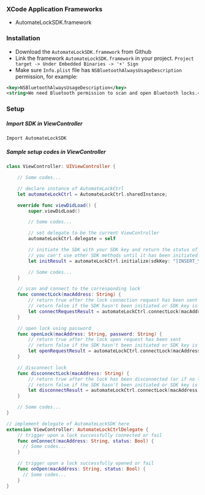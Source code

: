 ### XCode Application Frameworks
* AutomateLockSDK.framework

### Installation
* Download the `AutomateLockSDK.framework` from Github
* Link the framework `AutomateLockSDK.framework` in your project. `Project target -> Under Embedded Binaries -> '+' Sign`
* Make sure `Info.plist` file has `NSBluetoothAlwaysUsageDescription` permission, for example:
```xml
<key>NSBluetoothAlwaysUsageDescription</key>
<string>We need Bluetooth permission to scan and open Bluetooth locks.</string>
```

### Setup

##### Import SDK in ViewController
`Import AutomateLockSDK`

##### Sample setup codes in ViewController

```swift
class ViewController: UIViewController {

    // Some codes...

    // declare instance of AutomateLockCtrl
    let automateLockCtrl = AutomateLockCtrl.sharedInstance;

    override func viewDidLoad() {
        super.viewDidLoad()

        // Some codes...

        // set delegate to be the current ViewController
        automateLockCtrl.delegate = self

        // initiate the SDK with your SDK key and return the status of initiation
        // you can't use other SDK methods until it has been initiated
        let initResult = automateLockCtrl.initialize(sdkKey: "[INSERT_YOUR_SDK_KEY_HERE]")

        // Some codes...
    }

    // scan and connect to the corresponding lock
    func connectLock(macAddress: String) {
        // return true after the lock connection request has been sent
        // return false if the SDK hasn't been initiated or SDK key is invalid
        let connectRequestResult = automateLockCtrl.connectLock(macAddress: macAddress)
    }

    // open lock using password
    func openLock(macAddress: String, password: String) {
        // return true after the lock open request has been sent
        // return false if the SDK hasn't been initiated or SDK key is invalid
        let openRequestResult = automateLockCtrl.connectLock(macAddress: macAddress, password: password)
    }

    // disconnect lock
    func disconnectLock(macAddress: String) {
        // return true after the lock has been disconnected (or if no lock is connected)
        // return false if the SDK hasn't been initiated or SDK key is invalid
        let disconnectResult = automateLockCtrl.connectLock(macAddress: macAddress)
    }

    // Some codes...
}

// implement delegate of AutomateLockSDK here
extension ViewController: AutomateLockCtrlDelegate {
    // trigger upon a lock successfully connected or fail
    func onConnect(macAddress: String, status: Bool) {
      // Some codes...
    }

    // trigger upon a lock successfully opened or fail
    func onOpen(macAddress: String, status: Bool) {
      // Some codes...
    }
}
```
